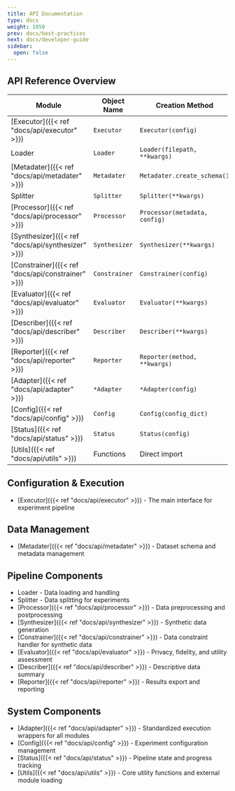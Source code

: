 ```yaml
---
title: API Documentation
type: docs
weight: 1050
prev: docs/best-practices
next: docs/developer-guide
sidebar:
  open: false
---
```



## API Reference Overview

| Module | Object Name | Creation Method | Main Methods |
|--------|-------------|-----------------|--------------|
| [Executor]({{< ref "docs/api/executor" >}}) | `Executor` | `Executor(config)` | `run()`, `get_result()`, `get_timing()` |
| Loader | `Loader` | `Loader(filepath, **kwargs)` | `load()` |
| [Metadater]({{< ref "docs/api/metadater" >}}) | `Metadater` | `Metadater.create_schema()` | `create_schema()`, `validate_schema()` |
| Splitter | `Splitter` | `Splitter(**kwargs)` | `split()` |
| [Processor]({{< ref "docs/api/processor" >}}) | `Processor` | `Processor(metadata, config)` | `fit()`, `transform()`, `inverse_transform()` |
| [Synthesizer]({{< ref "docs/api/synthesizer" >}}) | `Synthesizer` | `Synthesizer(**kwargs)` | `create()`, `fit_sample()` |
| [Constrainer]({{< ref "docs/api/constrainer" >}}) | `Constrainer` | `Constrainer(config)` | `apply()`, `resample_until_satisfy()` |
| [Evaluator]({{< ref "docs/api/evaluator" >}}) | `Evaluator` | `Evaluator(**kwargs)` | `create()`, `eval()` |
| [Describer]({{< ref "docs/api/describer" >}}) | `Describer` | `Describer(**kwargs)` | `create()`, `eval()` |
| [Reporter]({{< ref "docs/api/reporter" >}}) | `Reporter` | `Reporter(method, **kwargs)` | `create()`, `report()` |
| [Adapter]({{< ref "docs/api/adapter" >}}) | `*Adapter` | `*Adapter(config)` | `run()`, `set_input()`, `get_result()` |
| [Config]({{< ref "docs/api/config" >}}) | `Config` | `Config(config_dict)` | Auto-processing during init |
| [Status]({{< ref "docs/api/status" >}}) | `Status` | `Status(config)` | `put()`, `get_result()`, `create_snapshot()` |
| [Utils]({{< ref "docs/api/utils" >}}) | Functions | Direct import | `load_external_module()` |

## Configuration & Execution
- [Executor]({{< ref "docs/api/executor" >}}) - The main interface for experiment pipeline

## Data Management
- [Metadater]({{< ref "docs/api/metadater" >}}) - Dataset schema and metadata management

## Pipeline Components
- Loader - Data loading and handling
- Splitter - Data splitting for experiments
- [Processor]({{< ref "docs/api/processor" >}}) - Data preprocessing and postprocessing
- [Synthesizer]({{< ref "docs/api/synthesizer" >}}) - Synthetic data generation
- [Constrainer]({{< ref "docs/api/constrainer" >}}) - Data constraint handler for synthetic data
- [Evaluator]({{< ref "docs/api/evaluator" >}}) - Privacy, fidelity, and utility assessment
- [Describer]({{< ref "docs/api/describer" >}}) - Descriptive data summary
- [Reporter]({{< ref "docs/api/reporter" >}}) - Results export and reporting

## System Components
- [Adapter]({{< ref "docs/api/adapter" >}}) - Standardized execution wrappers for all modules
- [Config]({{< ref "docs/api/config" >}}) - Experiment configuration management
- [Status]({{< ref "docs/api/status" >}}) - Pipeline state and progress tracking
- [Utils]({{< ref "docs/api/utils" >}}) - Core utility functions and external module loading